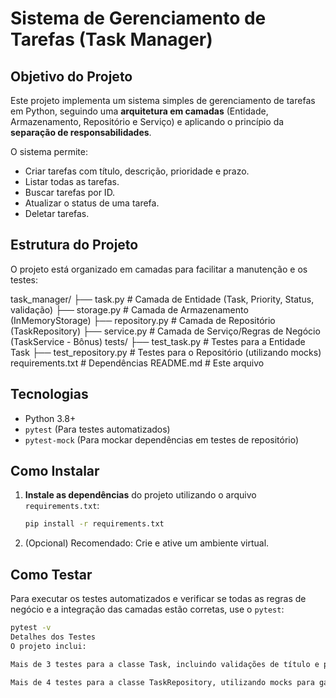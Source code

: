 # Sistema de Gerenciamento de Tarefas (Task Manager)

## Objetivo do Projeto

Este projeto implementa um sistema simples de gerenciamento de tarefas em Python, seguindo uma **arquitetura em camadas** (Entidade, Armazenamento, Repositório e Serviço) e aplicando o princípio da **separação de responsabilidades**.

O sistema permite:
* Criar tarefas com título, descrição, prioridade e prazo.
* Listar todas as tarefas.
* Buscar tarefas por ID.
* Atualizar o status de uma tarefa.
* Deletar tarefas.

## Estrutura do Projeto

O projeto está organizado em camadas para facilitar a manutenção e os testes:

task_manager/ ├── task.py # Camada de Entidade (Task, Priority, Status, validação) ├── storage.py # Camada de Armazenamento (InMemoryStorage) ├── repository.py # Camada de Repositório (TaskRepository) ├── service.py # Camada de Serviço/Regras de Negócio (TaskService - Bônus) tests/ ├── test_task.py # Testes para a Entidade Task ├── test_repository.py # Testes para o Repositório (utilizando mocks) requirements.txt # Dependências README.md # Este arquivo


## Tecnologias

* Python 3.8+
* `pytest` (Para testes automatizados)
* `pytest-mock` (Para mockar dependências em testes de repositório)

## Como Instalar

1.  **Instale as dependências** do projeto utilizando o arquivo `requirements.txt`:

    ```bash
    pip install -r requirements.txt
    ```

2.  (Opcional) Recomendado: Crie e ative um ambiente virtual.

## Como Testar

Para executar os testes automatizados e verificar se todas as regras de negócio e a integração das camadas estão corretas, use o `pytest`:

```bash
pytest -v
Detalhes dos Testes
O projeto inclui:

Mais de 3 testes para a classe Task, incluindo validações de título e prazo (test_task.py).

Mais de 4 testes para a classe TaskRepository, utilizando mocks para garantir que a comunicação com o storage está correta (test_repository.py).
